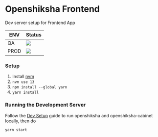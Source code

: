 # Openshiksha Frontend
Dev server setup for Frontend App

| ENV | Status |
| --- | --- |
| QA | ![](https://github.com/openshiksha/frontend/workflows/CI/CD%20Pipeline/badge.svg?branch=qa) |
| PROD | ![](https://github.com/openshiksha/frontend/workflows/CI/CD%20Pipeline/badge.svg?branch=prod) |

### Setup

1. Install [nvm](https://github.com/nvm-sh/nvm#installing-and-updating)
2. `nvm use 13`
3. `npm install --global yarn`
4. `yarn install`


### Running the Development Server

Follow the [Dev Setup](https://github.com/openshiksha/openshiksha/wiki/Development-Setup) guide to run openshiksha and openshiksha-cabinet locally, then do

```
yarn start
```
